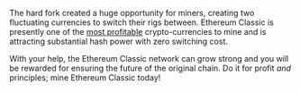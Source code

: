 The hard fork created a huge opportunity for miners, creating two fluctuating currencies to switch their rigs between. Ethereum Classic is presently one of the [most profitable](http://whattomine.com/) crypto-currencies to mine and is attracting substantial hash power with zero switching cost.

With your help, the Ethereum Classic network can grow strong and you will be rewarded for ensuring the future of the original chain. Do it for profit *and* principles; mine Ethereum Classic today!
